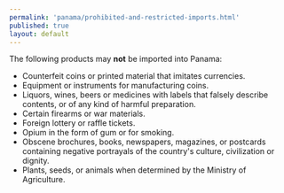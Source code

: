 ```yaml
---
permalink: 'panama/prohibited-and-restricted-imports.html'
published: true
layout: default
---
```

The following products may **not** be imported into Panama:

* Counterfeit coins or printed material that imitates currencies.
* Equipment or instruments for manufacturing coins.
* Liquors, wines, beers or medicines with labels that falsely describe contents, or of any kind of harmful preparation.
* Certain firearms or war materials.
* Foreign lottery or raffle tickets.
* Opium in the form of gum or for smoking.
* Obscene brochures, books, newspapers, magazines, or postcards containing negative portrayals of the country's culture, civilization or dignity.
* Plants, seeds, or animals when determined by the Ministry of Agriculture.


